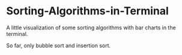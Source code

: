 # Sorting-Algorithms-in-Terminal
A little visualization of some sorting algorithms with bar charts in the terminal.

So far, only bubble sort and insertion sort. 
